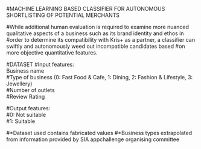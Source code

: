 #MACHINE LEARNING BASED CLASSIFIER FOR AUTONOMOUS SHORTLISTING OF POTENTIAL MERCHANTS

#While additional human evaluation is required to examine more nuanced qualitative aspects of a business such as its brand identity and ethos in #order to determine its compatibility with Kris+ as a partner, a classifier can swiftly and autonomously weed out incompatible candidates based #on more objective quantitative features. 


#DATASET
#Input features: <br />
  Business name <br />
  #Type of business (0: Fast Food & Cafe, 1: Dining, 2: Fashion & Lifestyle, 3: Jewellery) <br />
  #Number of outlets <br />
  #Review Rating <br />

#Output features: <br />
  #0: Not suitable <br />
  #1: Suitable <br />
 

#*Dataset used contains fabricated values
#*Business types extrapolated from information provided by SIA appchallenge organising committee 
